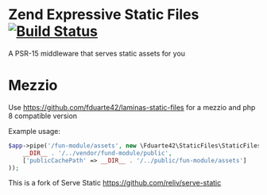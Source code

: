 # Zend Expressive Static Files [![Build Status](https://travis-ci.com/fduarte42/zend-expressive-static-files.svg?branch=master)](https://travis-ci.com/fduarte42/zend-expressive-static-files)
A PSR-15 middleware that serves static assets for you

# Mezzio
Use https://github.com/fduarte42/laminas-static-files for a mezzio and php 8 compatible version

Example usage:
```php
$app->pipe('/fun-module/assets', new \Fduarte42\StaticFiles\StaticFilesMiddleware(
    __DIR__ . '/../vendor/fund-module/public',
    ['publicCachePath' => __DIR__ . '/../public/fun-module/assets']
));
```

This is a fork of Serve Static https://github.com/reliv/serve-static

